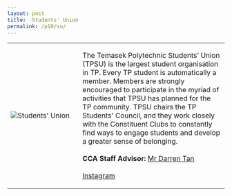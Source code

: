 ```yaml
---
layout: post
title:  Students' Union
permalink: /p10/su/
---
```


<div>
    <table>
        <tr>
            <td style="width:33%"><image src="{{site.baseurl}}/images/CCA_su.jpg" style="display:block;margin-left:auto;margin-right:auto;" alt="Students' Union"></image></td>
            <td>
                <p>
                    The Temasek Polytechnic Students’ Union (TPSU) is the largest student organisation in TP. Every TP student is automatically a member. Members are strongly encouraged to participate in the myriad of activities that TPSU has planned for the TP community. TPSU chairs the TP Students' Council, and they work closely with the Constituent Clubs to constantly find ways to engage students and develop a greater sense of belonging.<br>
                    <br>
                    <b>CCA Staff Advisor:</b> <a href="mailto:Darren_TAN@tp.edu.sg">Mr Darren Tan</a><br>
                    <br>
                    <a href="https://www.instagram.com/tpsuonline">Instagram</a>
                </p>
            </td>
        </tr>
    </table>
</div>
